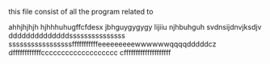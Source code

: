 this file consist of all the program related to

ahhjhjhjh
hjhhhuhugffcfdesx
jbhguygygygy
lijiiu
njhbuhguh
svdnsijdnvjksdjv
ddddddddddddddsssssssssssssss
sssssssssssssssssfffffffffffeeeeeeeeewwwwwwqqqqdddddcz
dffffffffffffccccccccccccccccccc
cffffffffffffffffffff
